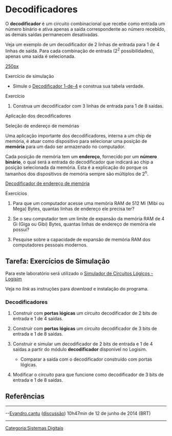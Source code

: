 # Decodificadores

O **decodificador** é um circuito combinacional que recebe como entrada um número binário e ativa apenas a saída correspondente ao número recebido, as demais saídas permanecem desativadas.

Veja um exemplo de um decodificador de 2 linhas de entrada para 1 de 4 linhas de saída. Para cada combinação de entrada (2<sup>2</sup> possibilidades), apenas uma saída é selecionada.

<a href="Arquivo:Decodificador2-4.png" class="wikilink" title=" 250px"> 250px</a>

Exercício de simulação  

- Simule o [Decodificador 1-de-4](http://www.falstad.com/circuit/e-decoder.html) e construa sua tabela verdade.

Exercício  

1.  Construa um decodificador com 3 linhas de entrada para 1 de 8 saídas.

Aplicação dos decodificadores  
Seleção de endereço de memórias

Uma aplicação importante dos decodificadores, interna a um chip de memória, é atuar como dispositivo para selecionar uma posição de **memória** para um dado ser armazenado no computador.

Cada posição de memória tem um **endereço**, fornecido por um **número binário**, o qual será a entrada do decodificador que indicará ao chip a posição selecionada da memória. Esta é a explicação do porque os tamanhos dos dispositivos de memória sempre são múltiplos de 2<sup>n</sup>.

<a href="Arquivo:DecodificadorMemoria.png" class="wikilink" title=" Decodificador de endereço de memória"> Decodificador de endereço de memória</a>

Exercícios  

1.  Para que um computador acesse uma memória RAM de 512 Mi (Mibi ou Mega) Bytes, quantas linhas de endereço ele precisa ter?
2.  Se o seu computador tem um limite de expansão da memória RAM de 4 Gi (Giga ou Gibi) Bytes, quantas linhas de endereço de memória ele possui?
3.  Pesquise sobre a capacidade de expansão de memória RAM dos computadores pessoais modernos.

## Tarefa: Exercícios de Simulação

Para este laboratório será utilizado o <a href="Simulador_de_Circuitos_Lógicos_-_Logisim" class="wikilink" title="Simulador de Circuitos Lógicos - Logisim">Simulador de Circuitos Lógicos - Logisim</a>  
Veja no *link* as instruções para *download* e instalação do programa.

### Decodificadores

1.  Construír com **portas lógicas** um circuito decodificador de 2 bits de entrada e 1 de 4 saídas.
2.  Construír com **portas lógicas** um circuito decodificador de 3 bits de entrada e 1 de 8 saídas.
3.  Construir e simular um decodificador de 2 bits de entrada e 1 de 4 saídas a partir do módulo **decodificador** disponível no Logisim.
    - Comparar a saída com o decodificador construído com portas lógicas.
4.  Modificar o circuito para que funcione como decodificador de 3 bits de entrada e 1 de 8 saídas.

## Referências

<references />

------------------------------------------------------------------------

--<a href="Usuário:Evandro.cantu" class="wikilink" title="Evandro.cantu">Evandro.cantu</a> (<a href="Usuário_Discussão:Evandro.cantu" class="wikilink" title="discussão">discussão</a>) 10h47min de 12 de junho de 2014 (BRT)

------------------------------------------------------------------------

<a href="Categoria:Sistemas_Digitais" class="wikilink" title="Categoria:Sistemas Digitais">Categoria:Sistemas Digitais</a>
